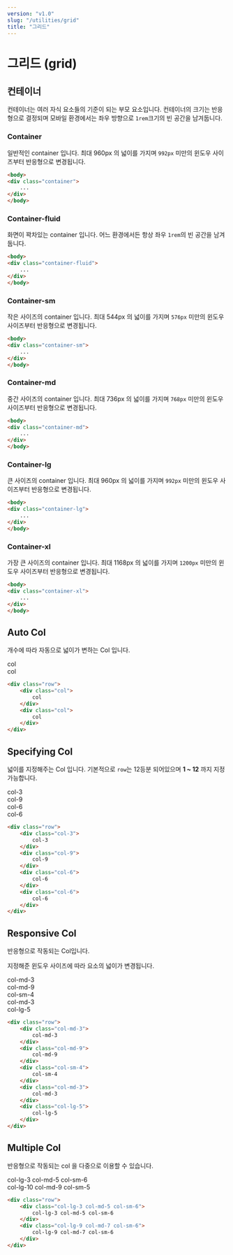 ```yaml
---
version: "v1.0"
slug: "/utilities/grid"
title: "그리드"
---
```


# 그리드 (grid)

## 컨테이너
컨테이너는 여러 자식 요소들의 기준이 되는 부모 요소입니다.
컨테이너의 크기는 반응형으로 결정되며
모바일 환경에서는 좌우 방향으로 `1rem`크기의 빈 공간을 남겨둡니다.

### Container
일반적인 container 입니다.
최대 960px 의 넓이를 가지며 `992px` 미만의 윈도우 사이즈부터 반응형으로 변경됩니다.

<div class="card">

```html
<body>
<div class="container">
	...
</div>
</body>
```
</div>

### Container-fluid
화면이 꽉차있는 container 입니다.
어느 환경에서든 항상 좌우 `1rem`의 빈 공간을 남겨둡니다.

<div class="card">

```html
<body>
<div class="container-fluid">
	...
</div>
</body>
```
</div>

### Container-sm
작은 사이즈의 container 입니다.
최대 544px 의 넓이를 가지며 `576px` 미만의 윈도우 사이즈부터 반응형으로 변경됩니다.

<div class="card">

```html
<body>
<div class="container-sm">
	...
</div>
</body>
```
</div>

### Container-md
중간 사이즈의 container 입니다.
최대 736px 의 넓이를 가지며 `768px` 미만의 윈도우 사이즈부터 반응형으로 변경됩니다.

<div class="card">

```html
<body>
<div class="container-md">
	...
</div>
</body>
```
</div>

### Container-lg
큰 사이즈의 container 입니다.
최대 960px 의 넓이를 가지며 `992px` 미만의 윈도우 사이즈부터 반응형으로 변경됩니다.

<div class="card">

```html
<body>
<div class="container-lg">
	...
</div>
</body>
```
</div>

### Container-xl
가장 큰 사이즈의 container 입니다.
최대 1168px 의 넓이를 가지며 `1200px` 미만의 윈도우 사이즈부터 반응형으로 변경됩니다.

<div class="card">

```html
<body>
<div class="container-xl">
	...
</div>
</body>
```
</div>


## Auto Col
개수에 따라 자동으로 넓이가 변하는 Col 입니다.

<div class="card">
<div class="card-body">
<div class="row">
	<div class="col show-col none-light-color">
		col
	</div>
	<div class="col show-col none-light-color">
		col
	</div>
</div>
</div>

```html
<div class="row">
	<div class="col">
		col
	</div>
	<div class="col">
		col
	</div>
</div>
```
</div>


## Specifying Col
넓이를 지정해주는 Col 입니다. 기본적으로 `row`는 12등분 되어있으며 **1 ~ 12** 까지 지정 가능합니다.

<div class="card">
<div class="card-body">
<div class="row">
	<div class="col-3 show-col none-light-color">
		col-3
	</div>
	<div class="col-9 show-col none-light-color">
		col-9
	</div>
	<div class="col-6 show-col none-light-color">
		col-6
	</div>
	<div class="col-6 show-col none-light-color">
		col-6
	</div>
</div>
</div>

```html
<div class="row">
	<div class="col-3">
		col-3
	</div>
	<div class="col-9">
		col-9
	</div>
	<div class="col-6">
		col-6
	</div>
	<div class="col-6">
		col-6
	</div>
</div>
```
</div>


## Responsive Col
반응형으로 작동되는 Col입니다.

지정해준 윈도우 사이즈에 따라 요소의 넓이가 변경됩니다.

<div class="card">
<div class="card-body">
<div class="row">
	<div class="col-md-3 show-col none-light-color">
		col-md-3
	</div>
	<div class="col-md-9 show-col none-light-color">
		col-md-9
	</div>
	<div class="col-sm-4 show-col none-light-color">
		col-sm-4
	</div>
	<div class="col-md-3 show-col none-light-color">
		col-md-3
	</div>
	<div class="col-lg-5 show-col none-light-color">
		col-lg-5
	</div>
</div>
</div>

```html
<div class="row">
	<div class="col-md-3">
		col-md-3
	</div>
	<div class="col-md-9">
		col-md-9
	</div>
	<div class="col-sm-4">
		col-sm-4
	</div>
	<div class="col-md-3">
		col-md-3
	</div>
	<div class="col-lg-5">
		col-lg-5
	</div>
</div>
```
</div>

## Multiple Col
반응형으로 작동되는 col 을 다중으로 이용할 수 있습니다.

<div class="card">
<div class="card-body">
<div class="row">
	<div class="col-lg-3 col-md-5 col-sm-6 none-light-color show-col">
		col-lg-3 col-md-5 col-sm-6
	</div>
	<div class="col-lg-9 col-md-7 col-sm-6 none-light-color show-col">
		col-lg-10 col-md-9 col-sm-5
	</div>
</div>
</div>

```html
<div class="row">
	<div class="col-lg-3 col-md-5 col-sm-6">
		col-lg-3 col-md-5 col-sm-6
	</div>
	<div class="col-lg-9 col-md-7 col-sm-6">
		col-lg-9 col-md-7 col-sm-6
	</div>
</div>
```
</div>
</div>